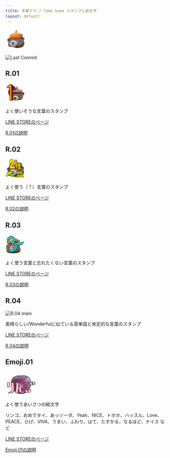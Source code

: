 ```yaml
---
title: 多摩クマ / Tama kuma スタンプと絵文字
layout: default
---
```


![多摩クマ](.\64.png)

![Last Commit](https://img.shields.io/github/last-commit/yamasuto/TamaKuma.github.io?style=flat-square)

## R.01

![R.01 main](R.01\images\00_PXL_20240628_100008457_main.png)

よく使いそうな言葉のスタンプ

[LINE STOREのページ](https://store.line.me/stickershop/product/30049598/ja)

[R.01の説明](R.01)

## R.02

![R.02 main](R.02\images\00_IMG_4337_main.png)

よく使う（？）言葉のスタンプ

[LINE STOREのページ](https://store.line.me/stickershop/product/30005709/ja)

[R.02の説明](R.02)

## R.03

![R.03 main](R.03\images\00_IMG_4349_Main.png)

よく使う言葉と忘れたくない言葉のスタンプ

[LINE STOREのページ](https://store.line.me/stickershop/product/29506402/ja)

[R.03の説明](R.03)

## R.04

![R.04 main](R.04\images\00_IMG_4336丸_main.png)

素晴らしい/Wonderfulに似ている英単語と肯定的な言葉のスタンプ

[LINE STOREのページ](https://store.line.me/stickershop/product/30067428/ja)

[R.04の説明](R.04)

## Emoji.01

![Emoji.01 Tab](Emoji.01\images\IMG_4355_Apple_tab.png)

よく使うあいさつの絵文字

リンゴ、おめでタイ、あっソーダ、Yeah、NICE、トホホ、ハッスル、Love、PEACE、ひげ、VIVA、うまい、ふわり、はて、たすかる、なるほど、ナイス など

[LINE STOREのページ](https://store.line.me/emojishop/product/67d3cbb06d0b246b2d83a722/ja)

[Emoji.01の説明](Emoji.01)
